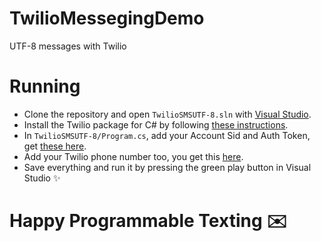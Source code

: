 # TwilioMessegingDemo
UTF-8 messages with Twilio

# Running 
- Clone the repository and open `TwilioSMSUTF-8.sln` with [Visual Studio](https://visualstudio.microsoft.com/).
- Install the Twilio package for C# by following [these instructions](https://www.twilio.com/docs/libraries/csharp-dotnet).
- In `TwilioSMSUTF-8/Program.cs`, add your Account Sid and Auth Token, get [these here](twilio.com/console).
- Add your Twilio phone number too, you get this [here](https://www.twilio.com/console/phone-numbers/incoming).
- Save everything and run it by pressing the green play button in Visual Studio :sparkles:

# Happy Programmable Texting :envelope:
